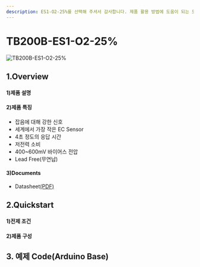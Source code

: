 ```yaml
---
description: ES1-O2-25%를 선택해 주셔서 감사합니다. 제품 활용 방법에 도움이 되는 모든 문서를 제공하였습니다.
---
```


# TB200B-ES1-O2-25%

![TB200B-ES1-O2-25%](../../.gitbook/assets/TB200B\_250x250png.png)

## 1.Overview



#### 1)제품 설명

#### 2)제품 특징

* 잡음에 대해 강한 신호
* 세계에서 가장 작은 EC Sensor
* 4초 정도의 응답 시간
* 저전력 소비
* 400\~600mV 바이어스 전압
* Lead Free(무연납)

#### 3)Documents

* Datasheet[(PDF)](https://ecsense.com/wp-content/uploads/2021/03/TB200B-O2-25-01Technical-Specification\_V1.0\_20200416.pdf)

## 2.Quickstart

#### 1)전제 조건

#### 2)제품 구성

## 3. 예제 Code(Arduino Base)
